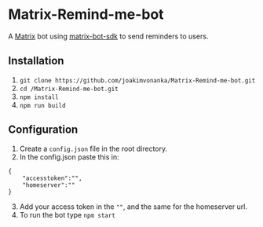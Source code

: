 # Matrix-Remind-me-bot

A [Matrix](https://matrix.org) bot using
[matrix-bot-sdk](https://github.com/turt2live/matrix-js-bot-sdk) to send
reminders to users.

## Installation

1. `git clone https://github.com/joakimvonanka/Matrix-Remind-me-bot.git`
2. `cd /Matrix-Remind-me-bot.git`
3. `npm install`
4. `npm run build`


## Configuration

1. Create a `config.json` file in the root directory.
2. In the config.json paste this in:

```
{
    "accesstoken":"",
    "homeserver":""
}
```

3. Add your access token in the `""`, and the same for the homeserver url.
4. To run the bot type `npm start`

